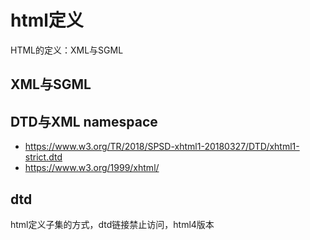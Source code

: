 # html定义

HTML的定义：XML与SGML

## XML与SGML

## DTD与XML namespace

- https://www.w3.org/TR/2018/SPSD-xhtml1-20180327/DTD/xhtml1-strict.dtd
- https://www.w3.org/1999/xhtml/


## dtd

html定义子集的方式，dtd链接禁止访问，html4版本